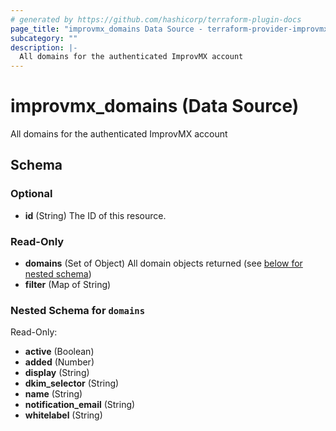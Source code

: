 ```yaml
---
# generated by https://github.com/hashicorp/terraform-plugin-docs
page_title: "improvmx_domains Data Source - terraform-provider-improvmx"
subcategory: ""
description: |-
  All domains for the authenticated ImprovMX account
---
```


# improvmx_domains (Data Source)

All domains for the authenticated ImprovMX account



<!-- schema generated by tfplugindocs -->
## Schema

### Optional

- **id** (String) The ID of this resource.

### Read-Only

- **domains** (Set of Object) All domain objects returned (see [below for nested schema](#nestedatt--domains))
- **filter** (Map of String)

<a id="nestedatt--domains"></a>
### Nested Schema for `domains`

Read-Only:

- **active** (Boolean)
- **added** (Number)
- **display** (String)
- **dkim_selector** (String)
- **name** (String)
- **notification_email** (String)
- **whitelabel** (String)


